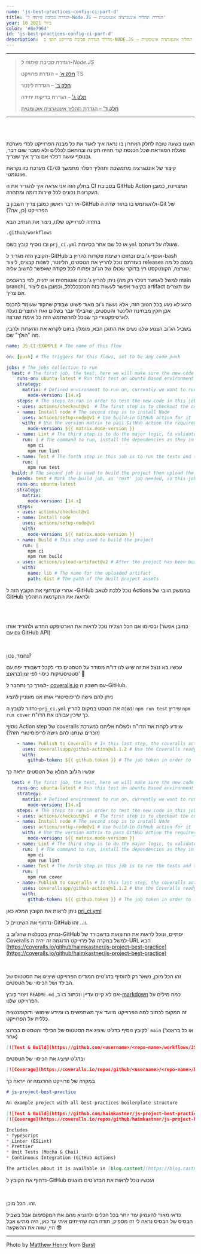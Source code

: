 ```yaml
---
name: 'js-best-practices-config-ci-part-d'
title: 'הגדרת סביבת פיתוח ל-Node.JS – הגדרת תהליך אינטגרציה אוטומטית'
year: 10 ביולי 2021
color: '#8e7964'
id: 'js-best-practices-config-ci-part-d'
description:  מדריך הגדרת סביבת פרוייקט תקני ב-NODE.JS – חלק ד' – הגדרת תהליך אינטגרציה אוטומטית
---
```


----
> *הגדרת סביבת פיתוח ל-Node.JS*
>
> [חלק א'](/blog/js-best-practices-config-ts-part-a) – הגדרת פרוייקט TS
>
> [חלק ב'](/blog/js-best-practices-config-linter-part-b) – הגדרת לינטר
>
> [חלק ג'](/blog/js-best-practices-config-unit-tests-part-c) – הגדרת בדיקות יחידה
>
> <ins>[חלק ד'](/blog/js-best-practices-config-ci-part-d) – הגדרת תהליך אינטגרציה אוטומטית</ins>
----

<br>
<br>

הגענו בשעה טובה לחלק האחרון בו נראה איך לאגד את כל מבנה הפרוייקט לכדי 
מערכת פועלת המוודאת שכל הכנסת קוד תהיה תקינה ובהתאם לכללים ולא נשבר שום דבר, 
ובנוסף עושה דפלוי אם צריך  איך שצריך.

מערכת כזו נקראת `CI/CD` קיצור של אינטגרציה מתמשכת ותהליך דפלוי מתמשך ואוטומטי.

בחלק הזה אני אראה איך להגדיר את ה CI בסביבת GitHub Action המצויינת, 
כמובן העקרונות נכונים לכל שירות דומה ומתחרה.

אז דבר ראשון כמובן צריך חשבון ב-GitHub
ולהשתמש בו בתור שרת ה-Git
 של הפרוייקט 
(כן, אה?)

בחזרה לפרוייקט שלנו, ניצור את הנתיב הבא 
```bash
.github/workflows
```
ובו נוסיף קובץ בשם 
`prj_ci.yml`
או כל שם אחר בסיומת `yml` שעולה על דעתכם.

הקובץ הזה מגדיר ל-GitHub 
אוסף ג'ובים ובתוכו רשימת פקודות להריץ 
ב-bash
 בעזרתם נוכל להריץ את הטסטים, הלינטר, לשנות קבצים,
 ליצור releases
 בעצם כל מה שנרצה, הקונטקסט רץ בדוקר שכולו 
של הג'וב ופתוח לכל פקודה שאפשר לחשוב עליה.  

ניתן להריץ ג'ובים אוטומטית או ידנית, 
לפי בראנצים (למשל לאפשר דפלוי רק מה
 main branch),
 בקיצור אפשר לעשות בזה הככככלללל, וכמובן גם ליצור artifact עם תוצרים אם צריך.

כרגע לא ניגע בכל הטוב הזה, 
אלא נעשה ג'וב מאוד פשוט שבודק שהקוד שעומד להכנס אכן תקין מבחינת הלינטר והטסטים, 
שהבילד עבר בשלום 
ואת התוצרים נעלה לארטיפקטורי 
כך שנוכל לההשתמש הזה כל אימת שנרצה.
 
בשביל הג'וב הצנוע שלנו נשים את התוכן הבא, מומלץ בחום לקרוא את ההערות ולהבין מה "הולך" שם.
```yaml
name: JS-CI-EXAMPLE # The name of this flow

on: [push] # The triggers for this flows, set to be any code push 

jobs: # The jobs collection to run
  test: # The first job, the test, here we will make sure the new code was not breading the lint rule sand not breaking the tests.
    runs-on: ubuntu-latest # Run this test on ubuntu based environment
    strategy: 
      matrix: # Defined environment to run on, currently we want to run only on node v14
        node-version: [14.x] 
    steps: # The steps to run in order to test the new code in this job
    - uses: actions/checkout@v1  # The first step is to checkout the codebase from the repository (This is a build-in GitHub action, no extra info required)
    - name: Install node # The second step is to install Node 
      uses: actions/setup-node@v1 # Use build-in GitHub action for it
      with: # Use the version matrix to pass GitHub action the required versions
        node-version: ${{ matrix.node-version }}
    - name: Lint # The third step is to do the major logic, to validate the new code by the linter and to check the test
      run: | # The command to run, install the dependencies as they in the `packages.lock` and run the lint command
        npm ci 
        npm run lint
    - name: Test # The forth step in this job is to run the tests and to make sure all of them succeed
      run: |
        npm run test 
  build: # The second job is used to build the project then upload the results to the GitHub Actions artifactory.
    needs: test # Mark the build job, as 'test' job needed, so this job will starts only after all test succeeded 
    runs-on: ubuntu-latest
    strategy:
      matrix:
        node-version: [14.x]
    steps:
    - uses: actions/checkout@v1 
    - name: Install node
      uses: actions/setup-node@v1
      with:
        node-version: ${{ matrix.node-version }}
    - name: Build # This step used to build the project
      run: |
        npm ci
        npm run build
    - uses: actions/upload-artifact@v2 # After the project has been built, upload the results to GitHub Actions the artifactory, (This a build-in GitHub action)
      with:
        name: lib # The name for the uploaded artifact
        path: dist # The path of the built project assets
```

אחרי שנדחוף את הקובץ הזה ל
-GitHub 
נוכל ללכת לטאב
 Actions בממשק הוובי של GitHub
ולראות את התקדמות התהליך

<image-responsive imageURL="blog/js-best-practices-config-ci-part-d/actions-1.PNG" />
<br>
<image-responsive imageURL="blog/js-best-practices-config-ci-part-d/actions-2.PNG" />
<br>

ובסיומו אם הכל הצליח נוכל לראות את הארטיפקט החדש ולהוריד אותו
(כמובן אפשר גם עם GitHub API)

<image-responsive imageURL="blog/js-best-practices-config-ci-part-d/actions-3.PNG" />
<br>


נחמד, נכון?

עכשיו בא ננצל את זה שיש לנו דו"ח מסודר על 
הטסטים כדי לקבל דשבורד יפה עם סטטיסטיקות כיסוי לפי זמן\בראנצ' 🧮

לצורך כך נתחבר ל- 
[coveralls.io](https://coveralls.io/)
עם חשבון ה-GitHub.

ניתן להם גישה לריפוסיטורי אותו אנו מעוניין להציג

<image-responsive imageURL="blog/js-best-practices-config-ci-part-d/coveralls-1.PNG" />

נחזור לקובץ ה-`prj_ci.yml` 
ונשנה את הטסט במקום להריץ
`npm run test` 
שיריץ 
`npm run cover` 
כך שיכין עבורנו את הדו"ח.


נוסיף Action step של coveralls 
שיודע לקחת את הדו"ח ולשלוח אליהם למערכת
 (זוכרים שנתנו להם גישה לריפוסיטורי הזה?)
```yaml
    - name: Publish to Coveralls # In this last step, the coveralls action will send the code coverage report to the Coveralls dashboard 
      uses: coverallsapp/github-action@v1.1.2 # Use the Coveralls ready to use action
      with:
        github-token: ${{ github.token }} # The job token in order to let Coveralls access to the job assets
```
עכשיו הג'וב המלא של הטסטים ייראה כך

```yaml
  test: # The first job, the test, here we will make sure the new code was not breading the lint rule sand not breaking the tests.
    runs-on: ubuntu-latest # Run this test on ubuntu based environment
    strategy: 
      matrix: # Defined environment to run on, currently we want to run only on node v14
        node-version: [14.x] 
    steps: # The steps to run in order to test the new code in this job
    - uses: actions/checkout@v1  # The first step is to checkout the codebase from the repository (This is a build-in GitHub action, no extra info required)
    - name: Install node # The second step is to install Node 
      uses: actions/setup-node@v1 # Use build-in GitHub action for it
      with: # Use the version matrix to pass GitHub action the required versions
        node-version: ${{ matrix.node-version }}
    - name: Lint # The third step is to do the major logic, to validate the new code by the linter and to check the test
      run: | # The command to run, install the dependencies as they in the `packages.lock` and run the lint command
        npm ci 
        npm run lint
    - name: Test # The forth step in this job is to run the tests and to make sure all of them succeed, use the cover script in order to generate the test cover report
      run: |
        npm run cover 
    - name: Publish to Coveralls # In this last step, the coveralls action will send the code coverage report to the Coveralls dashboard 
      uses: coverallsapp/github-action@v1.1.2 # Use the Coveralls ready to use action
      with:
        github-token: ${{ github.token }} # The job token in order to let Coveralls access to the job assets
```

ניתן לראות את הקובץ המלא כאן
[prj_ci.yml](https://github.com/haimkastner/js-project-best-practice/blob/main/.github/workflows/prj_ci.yml)


נדחוף את השינויים ל-GitHub ו... זהו.

נמתין בסבלנות שהג'וב ב-GitHub  יסתיים, 
ונוכל לראות את התוצאות בדשבורד של
 Coveralls 
 למשל במקרה של פרוייקט הדוגמה זה יהיה
 ה-URL הבא
[https://coveralls.io/github/haimkastner/js-project-best-practice](https://coveralls.io/github/haimkastner/js-project-best-practice)

<image-responsive imageURL="blog/js-best-practices-config-ci-part-d/coveralls-2.PNG" />

<br>

זהו הכל מוכן, 
נשאר רק להוסיף בדג'טים חמודים 
 הפרוייקט שיציגו את הסטטוס של הבילד ושל הכיסוי של הטסטים.

ניצור קובץ `README.md` ,אם לא קיים עדיין
ונכתוב בו ב-[markdown](https://www.markdownguide.org/)
כמה מילים על הפרוייקט שלנו.

זה המקום לכתוב למה הפרוייקט מיועד 
איך משתמשים בו ומידע שימושי 
ודוקומנטציה כללית על הפרוייקט.

לקובץ 
נוסיף בדג'ט שיציג את הסטטוס של הבילד והטסטים בברנצ' 
`main` (או כל בראנצ' אחר)

```markdown
[![Test & Build](https://github.com/<username>/<repo-name>/workflows/JS-CI-EXAMPLE/badge.svg?branch=main)](https://github.com/<username>/<repo-name>/actions)
```
ובדג'ט שיציג את הכיסוי של הטסטים 
```markdown
[![Coverage](https://coveralls.io/repos/github/<username>/<repo-name>/badge.svg?branch=main)](https://coveralls.io/github//<username>/<repo-name>/?branch=main)
```

במקרה של פרוייקט ההדגמה זה ייראה כך
```markdown
# js-project-best-practice

An example project with all best-practices boilerplate structure

[![Test & Build](https://github.com/haimkastner/js-project-best-practice/workflows/JS-CI-EXAMPLE/badge.svg?branch=main)](https://github.com/haimkastner/js-project-best-practice/actions)
[![Coverage](https://coveralls.io/repos/github/haimkastner/js-project-best-practice/badge.svg?branch=main)](https://coveralls.io/github/haimkastner/js-project-best-practice?branch=main)

Includes 
* TypeScript
* Linter (ESLint)
* Prettier 
* Unit Tests (Mocha & Chai)
* Continuous Integration (GitHub Actions)

The articles about it is available in [blog.castnet](https://blog.castnet.club/blog/js-best-practices-config-ts-part-a)
```

נדחוף את הקובץ ל-GitHub
 ועכשיו נוכל לראות את הבדג'טים מוצגים

<image-responsive imageURL="blog/js-best-practices-config-ci-part-d/readme-1.PNG" />
<br>


זהו. הכל מוכן.

 כדאי מאוד להעמיק עוד יותר בכל הכלים ולהוציא מהם את המקסימום
אבל בשביל הבסיס של הבסיס נראה לי זה מספיק, 
תודה רבה שהייתים איתי עד כאן, היה מתיש אבל היי, שווה את ההשקעה 😎

----

Photo by <a href="https://burst.shopify.com/@matthew_henry?utm_campaign=photo_credit&amp;utm_content=Free+Shipping+Boxes+In+Front+Of+Red+Brick+Photo+%E2%80%94+High+Res+Pictures&amp;utm_medium=referral&amp;utm_source=credit">Matthew Henry</a> from <a href="https://burst.shopify.com/shipping?utm_campaign=photo_credit&amp;utm_content=Free+Shipping+Boxes+In+Front+Of+Red+Brick+Photo+%E2%80%94+High+Res+Pictures&amp;utm_medium=referral&amp;utm_source=credit">Burst</a>
